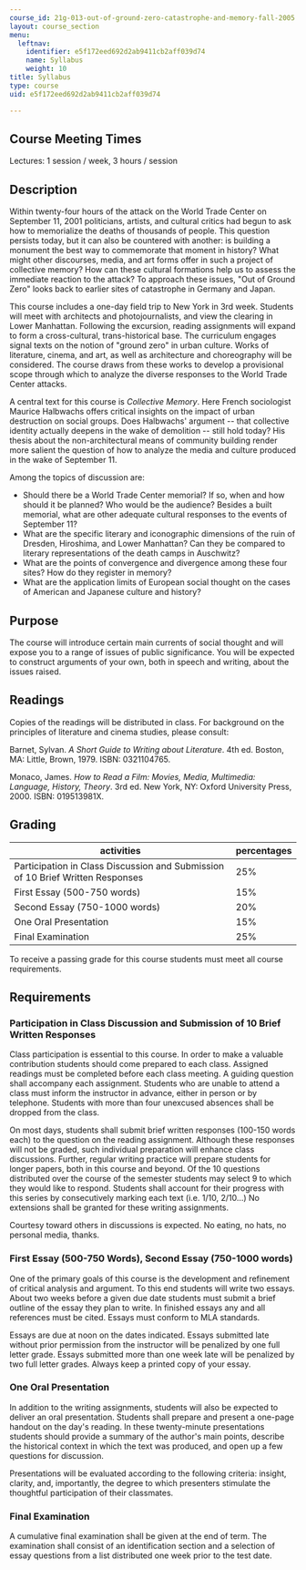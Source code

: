 ```yaml
---
course_id: 21g-013-out-of-ground-zero-catastrophe-and-memory-fall-2005
layout: course_section
menu:
  leftnav:
    identifier: e5f172eed692d2ab9411cb2aff039d74
    name: Syllabus
    weight: 10
title: Syllabus
type: course
uid: e5f172eed692d2ab9411cb2aff039d74

---
```


Course Meeting Times
--------------------

Lectures: 1 session / week, 3 hours / session

Description
-----------

Within twenty-four hours of the attack on the World Trade Center on September 11, 2001 politicians, artists, and cultural critics had begun to ask how to memorialize the deaths of thousands of people. This question persists today, but it can also be countered with another: is building a monument the best way to commemorate that moment in history? What might other discourses, media, and art forms offer in such a project of collective memory? How can these cultural formations help us to assess the immediate reaction to the attack? To approach these issues, "Out of Ground Zero" looks back to earlier sites of catastrophe in Germany and Japan.

This course includes a one-day field trip to New York in 3rd week. Students will meet with architects and photojournalists, and view the clearing in Lower Manhattan. Following the excursion, reading assignments will expand to form a cross-cultural, trans-historical base. The curriculum engages signal texts on the notion of "ground zero" in urban culture. Works of literature, cinema, and art, as well as architecture and choreography will be considered. The course draws from these works to develop a provisional scope through which to analyze the diverse responses to the World Trade Center attacks.

A central text for this course is _Collective Memory_. Here French sociologist Maurice Halbwachs offers critical insights on the impact of urban destruction on social groups. Does Halbwachs' argument -- that collective identity actually deepens in the wake of demolition -- still hold today? His thesis about the non-architectural means of community building render more salient the question of how to analyze the media and culture produced in the wake of September 11.

Among the topics of discussion are:

*   Should there be a World Trade Center memorial? If so, when and how should it be planned? Who would be the audience? Besides a built memorial, what are other adequate cultural responses to the events of September 11?
*   What are the specific literary and iconographic dimensions of the ruin of Dresden, Hiroshima, and Lower Manhattan? Can they be compared to literary representations of the death camps in Auschwitz?
*   What are the points of convergence and divergence among these four sites? How do they register in memory?
*   What are the application limits of European social thought on the cases of American and Japanese culture and history?

Purpose
-------

The course will introduce certain main currents of social thought and will expose you to a range of issues of public significance. You will be expected to construct arguments of your own, both in speech and writing, about the issues raised.

Readings
--------

Copies of the readings will be distributed in class. For background on the principles of literature and cinema studies, please consult:

Barnet, Sylvan. _A Short Guide to Writing about Literature_. 4th ed. Boston, MA: Little, Brown, 1979. ISBN: 0321104765.

Monaco, James. _How to Read a Film: Movies, Media, Multimedia: Language, History, Theory_. 3rd ed. New York, NY: Oxford University Press, 2000. ISBN: 019513981X.

Grading
-------

| activities | percentages |
| --- | --- |
| Participation in Class Discussion and Submission of 10 Brief Written Responses | 25% |
| First Essay (500-750 words) | 15% |
| Second Essay (750-1000 words) | 20% |
| One Oral Presentation | 15% |
| Final Examination | 25% 

  
To receive a passing grade for this course students must meet all course requirements.

Requirements
------------

### Participation in Class Discussion and Submission of 10 Brief Written Responses

Class participation is essential to this course. In order to make a valuable contribution students should come prepared to each class. Assigned readings must be completed before each class meeting. A guiding question shall accompany each assignment. Students who are unable to attend a class must inform the instructor in advance, either in person or by telephone. Students with more than four unexcused absences shall be dropped from the class.

On most days, students shall submit brief written responses (100-150 words each) to the question on the reading assignment. Although these responses will not be graded, such individual preparation will enhance class discussions. Further, regular writing practice will prepare students for longer papers, both in this course and beyond. Of the 10 questions distributed over the course of the semester students may select 9 to which they would like to respond. Students shall account for their progress with this series by consecutively marking each text (i.e. 1/10, 2/10…) No extensions shall be granted for these writing assignments.

Courtesy toward others in discussions is expected. No eating, no hats, no personal media, thanks.

### First Essay (500-750 Words), Second Essay (750-1000 words)

One of the primary goals of this course is the development and refinement of critical analysis and argument. To this end students will write two essays. About two weeks before a given due date students must submit a brief outline of the essay they plan to write. In finished essays any and all references must be cited. Essays must conform to MLA standards.

Essays are due at noon on the dates indicated. Essays submitted late without prior permission from the instructor will be penalized by one full letter grade. Essays submitted more than one week late will be penalized by two full letter grades. Always keep a printed copy of your essay.

### One Oral Presentation

In addition to the writing assignments, students will also be expected to deliver an oral presentation. Students shall prepare and present a one-page handout on the day's reading. In these twenty-minute presentations students should provide a summary of the author's main points, describe the historical context in which the text was produced, and open up a few questions for discussion.

Presentations will be evaluated according to the following criteria: insight, clarity, and, importantly, the degree to which presenters stimulate the thoughtful participation of their classmates.

### Final Examination

A cumulative final examination shall be given at the end of term. The examination shall consist of an identification section and a selection of essay questions from a list distributed one week prior to the test date.